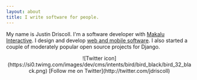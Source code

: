 ```yaml
---
layout: about
title: I write software for people.
---
```


My name is Justin Driscoll. I'm a software developer with [Makalu Interactive](http://makaluinc.com). I design and develop [web and mobile software](http://github.com/jdriscoll). I also started a couple of moderately popular open source projects for Django.

<div style="text-align:center;">
![Twitter icon](https://si0.twimg.com/images/dev/cms/intents/bird/bird_black/bird_32_black.png)
[Follow me on Twitter](http://twitter.com/jdriscoll)
</div>
